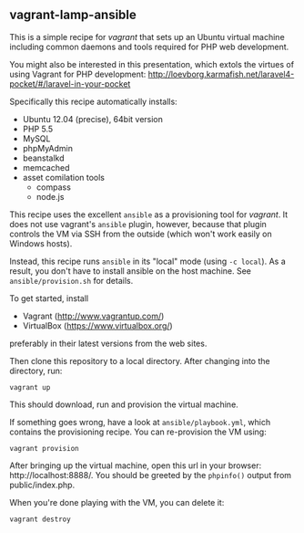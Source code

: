 vagrant-lamp-ansible
----------------------

This is a simple recipe for *vagrant* that sets up an Ubuntu virtual machine including common daemons and tools required for PHP web development.

You might also be interested in this presentation, which extols the virtues of using Vagrant for PHP development: http://loevborg.karmafish.net/laravel4-pocket/#/laravel-in-your-pocket

Specifically this recipe automatically installs:

- Ubuntu 12.04 (precise), 64bit version
- PHP 5.5
- MySQL
- phpMyAdmin
- beanstalkd
- memcached
- asset comilation tools
    - compass
    - node.js

This recipe uses the excellent `ansible` as a provisioning tool for *vagrant*. It does not use vagrant's `ansible` plugin, however, because that plugin controls the VM via SSH from the outside (which won't work easily on Windows hosts).

Instead, this recipe runs `ansible` in its "local" mode (using `-c local`). As a result, you don't have to install ansible on the host machine. See `ansible/provision.sh` for details.

To get started, install

- Vagrant (http://www.vagrantup.com/)
- VirtualBox (https://www.virtualbox.org/)

preferably in their latest versions from the web sites.

Then clone this repository to a local directory. After changing into the directory, run:

    vagrant up

This should download, run and provision the virtual machine.

If something goes wrong, have a look at `ansible/playbook.yml`, which contains the provisioning recipe. You can re-provision the VM using:

    vagrant provision

After bringing up the virtual machine, open this url in your browser: http://localhost:8888/. You should be greeted by the `phpinfo()` output from public/index.php.

When you're done playing with the VM, you can delete it:

    vagrant destroy
